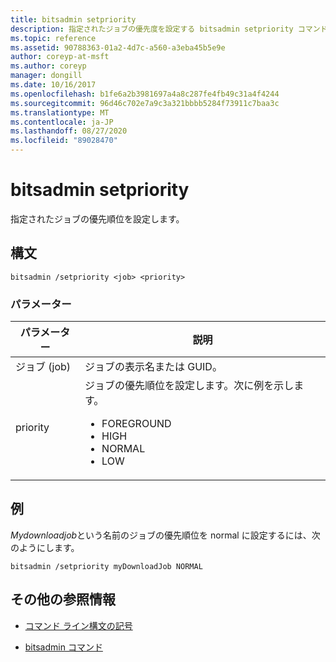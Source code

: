 ```yaml
---
title: bitsadmin setpriority
description: 指定されたジョブの優先度を設定する bitsadmin setpriority コマンドの参照記事です。
ms.topic: reference
ms.assetid: 90788363-01a2-4d7c-a560-a3eba45b5e9e
author: coreyp-at-msft
ms.author: coreyp
manager: dongill
ms.date: 10/16/2017
ms.openlocfilehash: b1fe6a2b3981697a4a8c287fe4fb49c31a4f4244
ms.sourcegitcommit: 96d46c702e7a9c3a321bbbb5284f73911c7baa3c
ms.translationtype: MT
ms.contentlocale: ja-JP
ms.lasthandoff: 08/27/2020
ms.locfileid: "89028470"
---
```

# <a name="bitsadmin-setpriority"></a>bitsadmin setpriority

指定されたジョブの優先順位を設定します。

## <a name="syntax"></a>構文

```
bitsadmin /setpriority <job> <priority>
```

### <a name="parameters"></a>パラメーター

| パラメーター | 説明 |
| --------- | ----------- |
| ジョブ (job) | ジョブの表示名または GUID。 |
| priority | ジョブの優先順位を設定します。次に例を示します。<ul><li>FOREGROUND</li><li>HIGH</li><li>NORMAL</li><li>LOW</li></ul> |

## <a name="examples"></a>例

*Mydownloadjob*という名前のジョブの優先順位を normal に設定するには、次のようにします。

```
bitsadmin /setpriority myDownloadJob NORMAL
```

## <a name="additional-references"></a>その他の参照情報

- [コマンド ライン構文の記号](command-line-syntax-key.md)

- [bitsadmin コマンド](bitsadmin.md)
